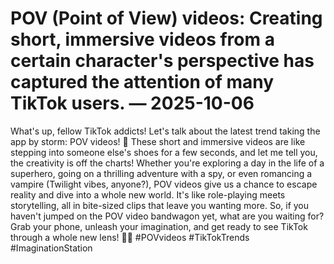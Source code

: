 # POV (Point of View) videos: Creating short, immersive videos from a certain character's perspective has captured the attention of many TikTok users. — 2025-10-06

What's up, fellow TikTok addicts! Let's talk about the latest trend taking the app by storm: POV videos! 🌟 These short and immersive videos are like stepping into someone else's shoes for a few seconds, and let me tell you, the creativity is off the charts! Whether you're exploring a day in the life of a superhero, going on a thrilling adventure with a spy, or even romancing a vampire (Twilight vibes, anyone?), POV videos give us a chance to escape reality and dive into a whole new world. It's like role-playing meets storytelling, all in bite-sized clips that leave you wanting more. So, if you haven't jumped on the POV video bandwagon yet, what are you waiting for? Grab your phone, unleash your imagination, and get ready to see TikTok through a whole new lens! 📱✨ #POVvideos #TikTokTrends #ImaginationStation